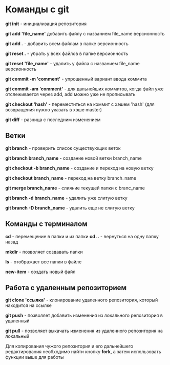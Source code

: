 # Команды с git
**git init** - инициализация репозитория

**git add 'file_name'** добавить файлу с названием file_name версионность

**git add .** - добавить всем файлам в папке версионность

**git reset .** - убрать у всех файлов в папке версионность

**git reset 'file_name'** - удалить у файла с названием file_name версионность

**git commit -m 'comment'** - упрощенный вариант ввода коммита

**git commit -am 'comment'** - для дальнейших коммитов, когда файл уже отслеживается через add, add можно уже не прописывать

**git checkout 'hash'** - переместиться на коммит с хэшем 'hash' (для возвращения нужно указать в хэше master)

**git diff** - разница с последним изменением

## Ветки
**git branch** - проверить список существующих веток

**git branch branch_name** - создание новой ветки branch_name

**git checkout -b branch_name** - создание и переход на новую ветку

**git checkout branch_name** - переход на ветку branch_name

**git merge branch_name** - слияние текущей папки с branc_name

**git branch -d branch_name** - удалить уже слитую ветку

**git branch -D branch_name** - удалить еще не слитую ветку

## Команды с терминалом 
**cd** - перемещение в папки и из папки
**cd ..** - вернуться на одну папку назад

**mkdir** - позволяет создавать папки

**ls** - отображает все папки в файле

**new-item** - создать новый файл

## Работа с удаленным репозиторием

**git clone 'ссылка'** - клонирование удаленного репозитория, который находится на ссылке 

**git push** - позволяет добавить изменения из локального репозитория в удаленный

**git pull** - позволяет выкачать изменения из удаленного репозитория на локальный

Для копирования чужого репозитория и его дальнейшего редактирования необходимо найти кнопку **fork**, а затем использовать функции выше для работы
